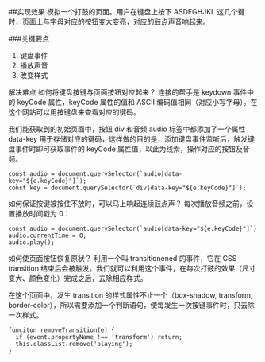 ##实现效果
模拟一个打鼓的页面。用户在键盘上按下 ASDFGHJKL 这几个键时，页面上与字母对应的按钮变大变亮，对应的鼓点声音响起来。

###关键要点
1. 键盘事件
2. 播放声音
3. 改变样式

解决难点
如何将键盘按键与页面按钮对应起来？
连接的帮手是 keydown 事件中的 keyCode 属性，keyCode 属性的值和 ASCII 编码值相同（对应小写字母）。在这个网站可以用按键盘来查看对应的键码。

我们能获取到的初始页面中，按钮 div 和音频 audio 标签中都添加了一个属性 data-key 用于存储对应的键码，这样做的目的是，添加键盘事件监听后，触发键盘事件时即可获取事件的 keyCode 属性值，以此为线索，操作对应的按钮及音频。
```
const audio = document.querySelector(`audio[data-key="${e.keyCode}"]`);
const key = document.querySelector(`div[data-key="${e.keyCode}"]`);
```
如何保证按键被按住不放时，可以马上响起连续鼓点声？
每次播放音频之前，设置播放时间戳为 0：
```
const audio = document.querySelector(`audio[data-key="${e.keyCode}"]`)
audio.currentTime = 0;
audio.play();
```
如何使页面按钮恢复原状？
利用一个叫 transitionened 的事件，它在 CSS transition 结束后会被触发。我们就可以利用这个事件，在每次打鼓的效果（尺寸变大、颜色变化）完成之后，去除相应样式。

在这个页面中，发生 transition 的样式属性不止一个（box-shadow, transform, border-color），所以需要添加一个判断语句，使每发生一次按键事件时，只去除一次样式。
```
funciton removeTransition(e) {
  if (event.propertyName !== 'transform') return;
  this.classList.remove('playing');
}
```